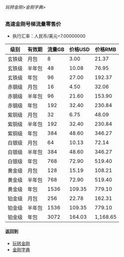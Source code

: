 ###### 玩转金刚>金刚字典>
### 高速金刚号梯流量零售价

- 执行汇率：人民币/美元=7.00000000

|级别|有效期|流量GB|价格USD|价格RMB|
|------| ------| ------| ------|------| 
| 玄铁级 |月包|8|3.00|21.37|
| 玄铁级 |半年包|48|10.08|76.95|
| 玄铁级 |年包|96|27.00|192.37|
| 赤钢级 |月包|16|4.50|32.06|
| 赤钢级 |半年包|96|21.60|153.90|
| 赤钢级 |年包|192|32.40|230.84|
| 紫铜级 |月包|32|6.75|48.09|
| 紫铜级 |半年包|192|32.40|230.84|
| 紫铜级 |年包|384|48.60|346.27|
| 白银级 |月包|64|10.13|72.14|
| 白银级 |半年包|384|48.60|346.27|
| 白银级 |年包|768|72.90|519.40|
| 黄金级 |月包|128|15.19|108.21|
| 黄金级 |半年包|768|72.90|519.40|
| 黄金级 |年包|1536|109.35|779.10|
| 铂金级 |月包|256|22.78|162.31|
| 铂金级 |半年包|1536|109.35|779.10|
| 铂金级 |年包|3072|164.03|1,168.65|


#### 返回到
- [玩转金刚](https://github.com/a2zitpro/web/blob/master/LadderFree/A.md)
- [金刚字典](https://github.com/a2zitpro/web/blob/master/LadderFree/kkDictionary/KKDictionary.md)
